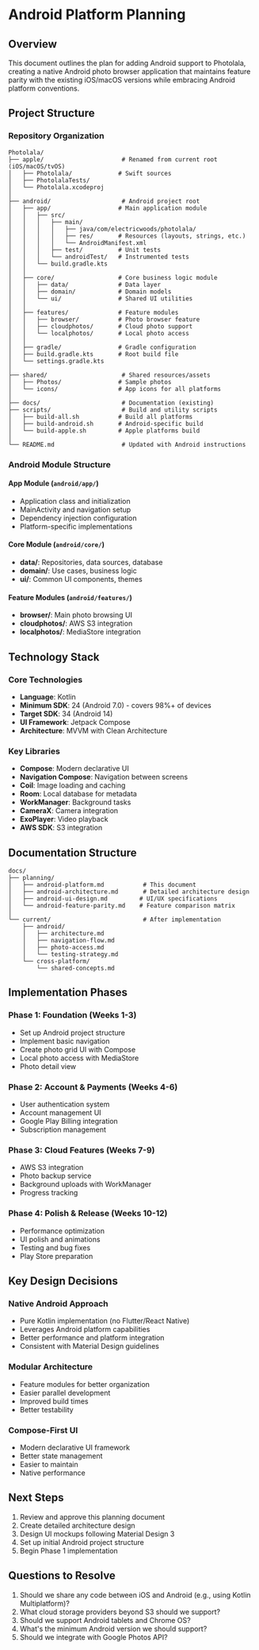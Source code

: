 # Android Platform Planning

## Overview

This document outlines the plan for adding Android support to Photolala, creating a native Android photo browser application that maintains feature parity with the existing iOS/macOS versions while embracing Android platform conventions.

## Project Structure

### Repository Organization

```
Photolala/
├── apple/                      # Renamed from current root (iOS/macOS/tvOS)
│   ├── Photolala/             # Swift sources
│   ├── PhotolalaTests/
│   └── Photolala.xcodeproj
│
├── android/                    # Android project root
│   ├── app/                   # Main application module
│   │   ├── src/
│   │   │   ├── main/
│   │   │   │   ├── java/com/electricwoods/photolala/
│   │   │   │   ├── res/       # Resources (layouts, strings, etc.)
│   │   │   │   └── AndroidManifest.xml
│   │   │   ├── test/          # Unit tests
│   │   │   └── androidTest/   # Instrumented tests
│   │   └── build.gradle.kts
│   │
│   ├── core/                  # Core business logic module
│   │   ├── data/              # Data layer
│   │   ├── domain/            # Domain models
│   │   └── ui/                # Shared UI utilities
│   │
│   ├── features/              # Feature modules
│   │   ├── browser/           # Photo browser feature
│   │   ├── cloudphotos/       # Cloud photo support
│   │   └── localphotos/       # Local photo access
│   │
│   ├── gradle/                # Gradle configuration
│   ├── build.gradle.kts       # Root build file
│   └── settings.gradle.kts
│
├── shared/                     # Shared resources/assets
│   ├── Photos/                # Sample photos
│   └── icons/                 # App icons for all platforms
│
├── docs/                       # Documentation (existing)
├── scripts/                    # Build and utility scripts
│   ├── build-all.sh           # Build all platforms
│   ├── build-android.sh       # Android-specific build
│   └── build-apple.sh         # Apple platforms build
│
└── README.md                   # Updated with Android instructions
```

### Android Module Structure

#### App Module (`android/app/`)
- Application class and initialization
- MainActivity and navigation setup
- Dependency injection configuration
- Platform-specific implementations

#### Core Module (`android/core/`)
- **data/**: Repositories, data sources, database
- **domain/**: Use cases, business logic
- **ui/**: Common UI components, themes

#### Feature Modules (`android/features/`)
- **browser/**: Main photo browsing UI
- **cloudphotos/**: AWS S3 integration
- **localphotos/**: MediaStore integration

## Technology Stack

### Core Technologies
- **Language**: Kotlin
- **Minimum SDK**: 24 (Android 7.0) - covers 98%+ of devices
- **Target SDK**: 34 (Android 14)
- **UI Framework**: Jetpack Compose
- **Architecture**: MVVM with Clean Architecture

### Key Libraries
- **Compose**: Modern declarative UI
- **Navigation Compose**: Navigation between screens
- **Coil**: Image loading and caching
- **Room**: Local database for metadata
- **WorkManager**: Background tasks
- **CameraX**: Camera integration
- **ExoPlayer**: Video playback
- **AWS SDK**: S3 integration

## Documentation Structure

```
docs/
├── planning/
│   ├── android-platform.md           # This document
│   ├── android-architecture.md       # Detailed architecture design
│   ├── android-ui-design.md         # UI/UX specifications
│   └── android-feature-parity.md    # Feature comparison matrix
│
└── current/                          # After implementation
    ├── android/
    │   ├── architecture.md
    │   ├── navigation-flow.md
    │   ├── photo-access.md
    │   └── testing-strategy.md
    └── cross-platform/
        └── shared-concepts.md
```

## Implementation Phases

### Phase 1: Foundation (Weeks 1-3)
- Set up Android project structure
- Implement basic navigation
- Create photo grid UI with Compose
- Local photo access with MediaStore
- Photo detail view

### Phase 2: Account & Payments (Weeks 4-6)
- User authentication system
- Account management UI
- Google Play Billing integration
- Subscription management

### Phase 3: Cloud Features (Weeks 7-9)
- AWS S3 integration
- Photo backup service
- Background uploads with WorkManager
- Progress tracking

### Phase 4: Polish & Release (Weeks 10-12)
- Performance optimization
- UI polish and animations
- Testing and bug fixes
- Play Store preparation

## Key Design Decisions

### Native Android Approach
- Pure Kotlin implementation (no Flutter/React Native)
- Leverages Android platform capabilities
- Better performance and platform integration
- Consistent with Material Design guidelines

### Modular Architecture
- Feature modules for better organization
- Easier parallel development
- Improved build times
- Better testability

### Compose-First UI
- Modern declarative UI framework
- Better state management
- Easier to maintain
- Native performance

## Next Steps

1. Review and approve this planning document
2. Create detailed architecture design
3. Design UI mockups following Material Design 3
4. Set up initial Android project structure
5. Begin Phase 1 implementation

## Questions to Resolve

1. Should we share any code between iOS and Android (e.g., using Kotlin Multiplatform)?
2. What cloud storage providers beyond S3 should we support?
3. Should we support Android tablets and Chrome OS?
4. What's the minimum Android version we should support?
5. Should we integrate with Google Photos API?